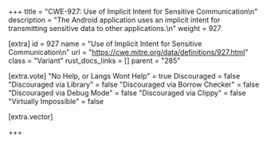 +++
title = "CWE-927: Use of Implicit Intent for Sensitive Communication\n"
description = "The Android application uses an implicit intent for transmitting sensitive data to other applications.\n"
weight = 927

[extra]
id = 927
name = "Use of Implicit Intent for Sensitive Communication\n"
url = "https://cwe.mitre.org/data/definitions/927.html"
class = "Variant"
rust_docs_links = []
parent = "285"

[extra.vote]
"No Help, or Langs Wont Help" = true
Discouraged = false
"Discouraged via Library" = false
"Discouraged via Borrow Checker" = false
"Discouraged via Debug Mode" = false
"Discouraged via Clippy" = false
"Virtually Impossible" = false

[extra.vector]

+++